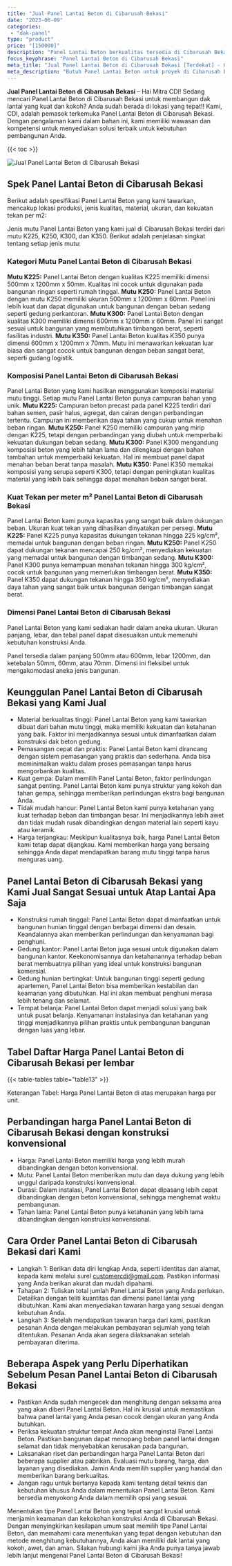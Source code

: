 ```yaml
---
title: "Jual Panel Lantai Beton di Cibarusah Bekasi"
date: "2023-06-09"
categories:
 - "dak-panel"
type: "product"
price: "[150000]"
description: "Panel Lantai Beton berkualitas tersedia di Cibarusah Bekasi. Panel Lantai Beton dirancang untuk kebutuhan konstruksi modern dengan performa prima. Hubungi kami sekarang."
focus_keyphrase: "Panel Lantai Beton di Cibarusah Bekasi"
meta_title: "Jual Panel Lantai Beton di Cibarusah Bekasi [Terdekat] - CDI"
meta_description: "Butuh Panel Lantai Beton untuk proyek di Cibarusah Bekasi?. Kami menyediakan Panel Lantai Beton premium untuk pembangunan. Penawaran spesial hanya di sini."
---
```


**Jual Panel Lantai Beton di Cibarusah Bekasi** – Hai Mitra CDI! Sedang mencari Panel Lantai Beton di Cibarusah Bekasi untuk membangun dak lantai yang kuat dan kokoh? Anda sudah berada di lokasi yang tepat!! Kami, CDI, adalah pemasok terkemuka Panel Lantai Beton di Cibarusah Bekasi. Dengan pengalaman kami dalam bahan ini, kami memiliki wawasan dan kompetensi untuk menyediakan solusi terbaik untuk kebutuhan pembangunan Anda.

{{< toc >}}

![Jual Panel Lantai Beton di Cibarusah Bekasi](/images/dak-panel/dak-panel-05.jpg)

## Spek Panel Lantai Beton di Cibarusah Bekasi

Berikut adalah spesifikasi Panel Lantai Beton yang kami tawarkan, mencakup lokasi produksi, jenis kualitas, material, ukuran, dan kekuatan tekan per m2:

Jenis mutu Panel Lantai Beton yang kami jual di Cibarusah Bekasi terdiri dari mutu K225, K250, K300, dan K350. Berikut adalah penjelasan singkat tentang setiap jenis mutu:

### Kategori Mutu Panel Lantai Beton di Cibarusah Bekasi

**Mutu K225:** Panel Lantai Beton dengan kualitas K225 memiliki dimensi 500mm x 1200mm x 50mm. Kualitas ini cocok untuk digunakan pada bangunan ringan seperti rumah tinggal.
**Mutu K250:** Panel Lantai Beton dengan mutu K250 memiliki ukuran 500mm x 1200mm x 60mm. Panel ini lebih kuat dan dapat digunakan untuk bangunan dengan beban sedang seperti gedung perkantoran.
**Mutu K300:** Panel Lantai Beton dengan kualitas K300 memiliki dimensi 600mm x 1200mm x 60mm. Panel ini sangat sesuai untuk bangunan yang membutuhkan timbangan berat, seperti fasilitas industri.
**Mutu K350:** Panel Lantai Beton kualitas K350 punya dimensi 600mm x 1200mm x 70mm. Mutu ini menawarkan kekuatan luar biasa dan sangat cocok untuk bangunan dengan beban sangat berat, seperti gudang logistik.

### Komposisi Panel Lantai Beton di Cibarusah Bekasi

Panel Lantai Beton yang kami hasilkan menggunakan komposisi material mutu tinggi. Setiap mutu Panel Lantai Beton punya campuran bahan yang unik.
**Mutu K225:** Campuran beton precast pada panel K225 terdiri dari bahan semen, pasir halus, agregat, dan cairan dengan perbandingan tertentu. Campuran ini memberikan daya tahan yang cukup untuk menahan beban ringan.
**Mutu K250:** Panel K250 memiliki campuran yang mirip dengan K225, tetapi dengan perbandingan yang diubah untuk memperbaiki kekuatan dukungan beban sedang.
**Mutu K300:** Panel K300 mengandung komposisi beton yang lebih tahan lama dan dilengkapi dengan bahan tambahan untuk memperbaiki kekuatan. Hal ini membuat panel dapat menahan beban berat tanpa masalah.
**Mutu K350:** Panel K350 memakai komposisi yang serupa seperti K300, tetapi dengan peningkatan kualitas material yang lebih baik sehingga dapat menahan beban sangat berat.

### Kuat Tekan per meter m² Panel Lantai Beton di Cibarusah Bekasi

Panel Lantai Beton kami punya kapasitas yang sangat baik dalam dukungan beban. Ukuran kuat tekan yang dihasilkan dinyatakan per persegi.
**Mutu K225:** Panel K225 punya kapasitas dukungan tekanan hingga 225 kg/cm², memadai untuk bangunan dengan beban ringan.
**Mutu K250:** Panel K250 dapat dukungan tekanan mencapai 250 kg/cm², menyediakan kekuatan yang memadai untuk bangunan dengan timbangan sedang.
**Mutu K300:** Panel K300 punya kemampuan menahan tekanan hingga 300 kg/cm², cocok untuk bangunan yang memerlukan timbangan berat.
**Mutu K350:** Panel K350 dapat dukungan tekanan hingga 350 kg/cm², menyediakan daya tahan yang sangat baik untuk bangunan dengan timbangan sangat berat.

### Dimensi Panel Lantai Beton di Cibarusah Bekasi

Panel Lantai Beton yang kami sediakan hadir dalam aneka ukuran. Ukuran panjang, lebar, dan tebal panel dapat disesuaikan untuk memenuhi kebutuhan konstruksi Anda.

Panel tersedia dalam panjang 500mm atau 600mm, lebar 1200mm, dan ketebalan 50mm, 60mm, atau 70mm. Dimensi ini fleksibel untuk mengakomodasi aneka jenis bangunan.

## Keunggulan Panel Lantai Beton di Cibarusah Bekasi yang Kami Jual

*   Material berkualitas tinggi: Panel Lantai Beton yang kami tawarkan dibuat dari bahan mutu tinggi, maka memiliki kekuatan dan ketahanan yang baik. Faktor ini menjadikannya sesuai untuk dimanfaatkan dalam konstruksi dak beton gedung.
*   Pemasangan cepat dan praktis: Panel Lantai Beton kami dirancang dengan sistem pemasangan yang praktis dan sederhana. Anda bisa meminimalkan waktu dalam proses pemasangan tanpa harus mengorbankan kualitas.
*   Kuat gempa: Dalam memilih Panel Lantai Beton, faktor perlindungan sangat penting. Panel Lantai Beton kami punya struktur yang kokoh dan tahan gempa, sehingga memberikan perlindungan ekstra bagi bangunan Anda.
*   Tidak mudah hancur: Panel Lantai Beton kami punya ketahanan yang kuat terhadap beban dan timbangan besar. Ini menjadikannya lebih awet dan tidak mudah rusak dibandingkan dengan material lain seperti kayu atau keramik.
*   Harga terjangkau: Meskipun kualitasnya baik, harga Panel Lantai Beton kami tetap dapat dijangkau. Kami memberikan harga yang bersaing sehingga Anda dapat mendapatkan barang mutu tinggi tanpa harus menguras uang.

## Panel Lantai Beton di Cibarusah Bekasi yang Kami Jual Sangat Sesuai untuk Atap Lantai Apa Saja

*   Konstruksi rumah tinggal: Panel Lantai Beton dapat dimanfaatkan untuk bangunan hunian tinggal dengan berbagai dimensi dan desain. Keandalannya akan memberikan perlindungan dan kenyamanan bagi penghuni.
*   Gedung kantor: Panel Lantai Beton juga sesuai untuk digunakan dalam bangunan kantor. Keekonomisannya dan ketahanannya terhadap beban berat membuatnya pilihan yang ideal untuk konstruksi bangunan komersial.
*   Gedung hunian bertingkat: Untuk bangunan tinggi seperti gedung apartemen, Panel Lantai Beton bisa memberikan kestabilan dan keamanan yang dibutuhkan. Hal ini akan membuat penghuni merasa lebih tenang dan selamat.
*   Tempat belanja: Panel Lantai Beton dapat menjadi solusi yang baik untuk pusat belanja. Kenyamanan instalasinya dan ketahanan yang tinggi menjadikannya pilihan praktis untuk pembangunan bangunan dengan luas yang lebar.

## Tabel Daftar Harga Panel Lantai Beton di Cibarusah Bekasi per lembar

{{< table-tables table="table13" >}}

Keterangan Tabel: Harga Panel Lantai Beton di atas merupakan harga per unit.

## Perbandingan harga Panel Lantai Beton di Cibarusah Bekasi dengan konstruksi konvensional

*   Harga: Panel Lantai Beton memiliki harga yang lebih murah dibandingkan dengan beton konvensional.
*   Mutu: Panel Lantai Beton memberikan mutu dan daya dukung yang lebih unggul daripada konstruksi konvensional.
*   Durasi: Dalam instalasi, Panel Lantai Beton dapat dipasang lebih cepat dibandingkan dengan beton konvensional, sehingga menghemat waktu pembangunan.
*   Tahan lama: Panel Lantai Beton punya ketahanan yang lebih lama dibandingkan dengan konstruksi konvensional.

## Cara Order Panel Lantai Beton di Cibarusah Bekasi dari Kami

*   Langkah 1: Berikan data diri lengkap Anda, seperti identitas dan alamat, kepada kami melalui surel customercdi@gmail.com. Pastikan informasi yang Anda berikan akurat dan mudah dipahami.
*   Tahapan 2: Tuliskan total jumlah Panel Lantai Beton yang Anda perlukan. Detailkan dengan teliti kuantitas dan dimensi panel lantai yang dibutuhkan. Kami akan menyediakan tawaran harga yang sesuai dengan kebutuhan Anda.
*   Langkah 3: Setelah mendapatkan tawaran harga dari kami, pastikan pesanan Anda dengan melakukan pembayaran sejumlah yang telah ditentukan. Pesanan Anda akan segera dilaksanakan setelah pembayaran diterima.
## Beberapa Aspek yang Perlu Diperhatikan Sebelum Pesan Panel Lantai Beton di Cibarusah Bekasi

*   Pastikan Anda sudah mengecek dan menghitung dengan seksama area yang akan diberi Panel Lantai Beton. Hal ini krusial untuk memastikan bahwa panel lantai yang Anda pesan cocok dengan ukuran yang Anda butuhkan.
*   Periksa kekuatan struktur tempat Anda akan menginstal Panel Lantai Beton. Pastikan bangunan dapat menopang beban panel lantai dengan selamat dan tidak menyebabkan kerusakan pada bangunan.
*   Laksanakan riset dan perbandingan harga Panel Lantai Beton dari beberapa supplier atau pabrikan. Evaluasi mutu barang, harga, dan layanan yang disediakan. Jamin Anda memilih supplier yang handal dan memberikan barang berkualitas.
*   Jangan ragu untuk bertanya kepada kami tentang detail teknis dan kebutuhan khusus Anda dalam menentukan Panel Lantai Beton. Kami bersedia menyokong Anda dalam memilih opsi yang sesuai.

Menentukan tipe Panel Lantai Beton yang tepat sangat krusial untuk menjamin keamanan dan kekokohan konstruksi Anda di Cibarusah Bekasi. Dengan menyingkirkan kesilapan umum saat memilih tipe Panel Lantai Beton, dan memahami cara menentukan yang tepat dengan kebutuhan dan metode menghitung kebutuhannya, Anda akan memiliki dak lantai yang kokoh, awet, dan aman. Silakan hubungi kami jika Anda punya tanya jawab lebih lanjut mengenai Panel Lantai Beton di Cibarusah Bekasi!